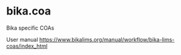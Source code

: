 # bika.coa
Bika specific COAs

User manual https://www.bikalims.org/manual/workflow/bika-lims-coas/index_html
